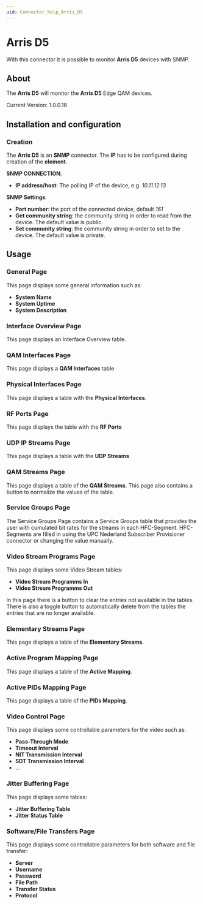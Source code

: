 ```yaml
---
uid: Connector_help_Arris_D5
---
```


# Arris D5

With this connector it is possible to monitor **Arris D5** devices with SNMP.

## About

The **Arris D5** will monitor the **Arris D5** Edge QAM devices.

Current Version: 1.0.0.18

## Installation and configuration

### Creation

The **Arris D5** is an **SNMP** connector. The **IP** has to be configured during creation of the **element**.

**SNMP CONNECTION**:

- **IP address/host**: The polling IP of the device, e.g. *10.11.12.13*

**SNMP Settings**:

- **Port number**: the port of the connected device, default *161*
- **Get community string**: the community string in order to read from the device. The default value is public.
- **Set community string**: the community string in order to set to the device. The default value is private.

## Usage

### General Page

This page displays some general information such as:

- **System Name**
- **System Uptime**
- **System Description**

### Interface Overview Page

This page displays an Interface Overview table.

### QAM Interfaces Page

This page displays a **QAM Interfaces** table

### Physical Interfaces Page

This page displays a table with the **Physical Interfaces**.

### RF Ports Page

This page displays the table with the **RF Ports**

### UDP IP Streams Page

This page displays a table with the **UDP Streams**

### QAM Streams Page

This page displays a table of the **QAM Streams**. This page also contains a button to normalize the values of the table.

### Service Groups Page

The Service Groups Page contains a Service Groups table that provides the user with cumulated bit rates for the streams in each HFC-Segment. HFC-Segments are filled in using the UPC Nederland Subscriber Provisioner connector or changing the value manually.

### Video Stream Programs Page

This page displays some Video Stream tables:

- **Video Stream Programms In**
- **Video Stream Programms Out**

In this page there is a button to clear the entries not available in the tables. There is also a toggle button to automatically delete from the tables the entries that are no longer available.

### Elementary Streams Page

This page displays a table of the **Elementary Streams**.

### Active Program Mapping Page

This page displays a table of the **Active Mapping**.

### Active PIDs Mapping Page

This page displays a table of the **PIDs Mapping**.

### Video Control Page

This page displays some controllable parameters for the video such as:

- **Pass-Through Mode**
- **Timeout Interval**
- **NIT Transmission Interval**
- **SDT Transmission Interval**
- ...

### Jitter Buffering Page

This page displays some tables:

- **Jitter Buffering Table**
- **Jitter Status Table**

### Software/File Transfers Page

This page displays some controllable parameters for both software and file transfer:

- **Server**
- **Username**
- **Password**
- **File Path**
- **Transfer Status**
- **Protocol**
